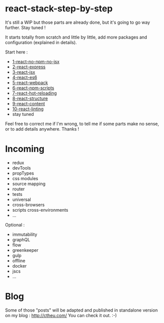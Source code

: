 # react-stack-step-by-step

It's still a WIP but those parts are already done, but it's going to go way further. Stay tuned !

It starts totally from scratch and little by little, add more packages and configuration (explained in details).

Start here :

- [1-react-no-npm-no-jsx](https://github.com/chtefi/react-stack-step-by-step/tree/1-react-no-npm-no-jsx)
- [2-react-express](https://github.com/chtefi/react-stack-step-by-step/tree/2-react-express)
- [3-react-jsx](https://github.com/chtefi/react-stack-step-by-step/tree/3-react-jsx)
- [4-react-es6](https://github.com/chtefi/react-stack-step-by-step/tree/4-react-es6)
- [5-react-webpack](https://github.com/chtefi/react-stack-step-by-step/tree/5-react-webpack)
- [6-react-npm-scripts](https://github.com/chtefi/react-stack-step-by-step/tree/6-react-npm-scripts)
- [7-react-hot-reloading](https://github.com/chtefi/react-stack-step-by-step/tree/7-react-hot-reloading)
- [8-react-structure](https://github.com/chtefi/react-stack-step-by-step/tree/8-react-structure)
- [9-react-content](https://github.com/chtefi/react-stack-step-by-step/tree/9-react-content)
- [10-react-linting](https://github.com/chtefi/react-stack-step-by-step/tree/10-react-linting)
- stay tuned

Feel free to correct me if I'm wrong, to tell me if some parts make no sense, or to add details anywhere. Thanks !

# Incoming

- redux
- devTools
- propTypes
- css modules
- source mapping
- router
- tests
- universal
- cross-browsers
- scripts cross-environments
- ...

Optional :
- immutability
- graphQL
- flow
- greenkeeper
- gulp
- offline
- docker
- jscs
- ...

# Blog

Some of those "posts" will be adapted and published in standalone version on my blog : http://ctheu.com/
You can check it out. :-)

